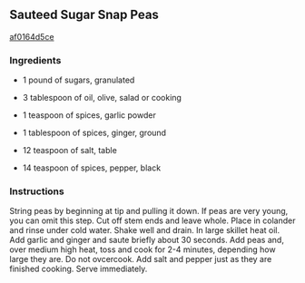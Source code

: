 ## Sauteed Sugar Snap Peas

[af0164d5ce](http://www.food.com/recipe/sauteed-sugar-snap-peas-117677)

### Ingredients

 - 1 pound of sugars, granulated

 - 3 tablespoon of oil, olive, salad or cooking

 - 1 teaspoon of spices, garlic powder

 - 1 tablespoon of spices, ginger, ground

 - 12 teaspoon of salt, table

 - 14 teaspoon of spices, pepper, black

### Instructions

String peas by beginning at tip and pulling it down. If peas are very young, you can omit this step. Cut off stem ends and leave whole. Place in colander and rinse under cold water. Shake well and drain. In large skillet heat oil. Add garlic and ginger and saute briefly about 30 seconds. Add peas and, over medium high heat, toss and cook for 2-4 minutes, depending how large they are. Do not ovcercook. Add salt and pepper just as they are finished cooking. Serve immediately.